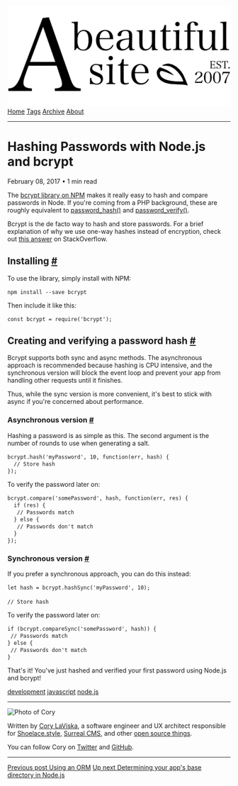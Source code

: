<a href="../../index.html" class="header-link"><img src="../../images/logos/wordmark.svg" alt="A Beautiful Site" class="wordmark" /></a> <a href="../../index.html" class="nav-item">Home</a> <a href="../../tags/index.html" class="nav-item">Tags</a> <a href="../index.html" class="nav-item">Archive</a> <a href="../../about/index.html" class="nav-item">About</a>

---

# Hashing Passwords with Node.js and bcrypt

February 08, 2017 • 1 min read

The [bcrypt library on NPM](https://www.npmjs.com/package/bcrypt) makes it really easy to hash and compare passwords in Node. If you're coming from a PHP background, these are roughly equivalent to [password_hash()](http://php.net/manual/en/function.password-hash.php) and [password_verify()](http://php.net/manual/en/function.password-verify.php).

Bcrypt is the de facto way to hash and store passwords. For a brief explanation of why we use one-way hashes instead of encryption, check out [this answer](http://stackoverflow.com/a/326706) on StackOverflow.

## Installing <a href="#installing" class="direct-link">#</a>

To use the library, simply install with NPM:

    npm install --save bcrypt

Then include it like this:

    const bcrypt = require('bcrypt');

## Creating and verifying a password hash <a href="#creating-and-verifying-a-password-hash" class="direct-link">#</a>

Bcrypt supports both sync and async methods. The asynchronous approach is recommended because hashing is CPU intensive, and the synchronous version will block the event loop and prevent your app from handling other requests until it finishes.

Thus, while the sync version is more convenient, it's best to stick with async if you're concerned about performance.

### Asynchronous version <a href="#asynchronous-version" class="direct-link">#</a>

Hashing a password is as simple as this. The second argument is the number of rounds to use when generating a salt.

    bcrypt.hash('myPassword', 10, function(err, hash) {
      // Store hash
    });

To verify the password later on:

    bcrypt.compare('somePassword', hash, function(err, res) {
      if (res) {
       // Passwords match
      } else {
       // Passwords don't match
      }
    });

### Synchronous version <a href="#synchronous-version" class="direct-link">#</a>

If you prefer a synchronous approach, you can do this instead:

    let hash = bcrypt.hashSync('myPassword', 10);

    // Store hash

To verify the password later on:

    if (bcrypt.compareSync('somePassword', hash)) {
     // Passwords match
    } else {
     // Passwords don't match
    }

That's it! You've just hashed and verified your first password using Node.js and bcrypt!

<a href="../../tags/development/index.html" class="post-tag">development</a> <a href="../../tags/javascript/index.html" class="post-tag">javascript</a> <a href="../../tags/node.js/index.html" class="post-tag">node.js</a>

---

<img src="http://0.gravatar.com/avatar/bf1b3b95fd5b096a3592247c29667b33?s=512" alt="Photo of Cory" class="avatar avatar-small" />

Written by [Cory LaViska](../../index-4.html), a software engineer and UX architect responsible for [Shoelace.style](https://shoelace.style/), [Surreal CMS](https://www.surrealcms.com/), and other [open source things](https://github.com/claviska).

You can follow Cory on [Twitter](https://twitter.com/bgooonz) and [GitHub](https://github.com/claviska).

---

<a href="../using-an-orm/index.html" class="post-nav-previous"><span class="small">Previous post</span> Using an ORM</a> <a href="../determining-your-apps-base-directory-in-nodejs/index.html" class="post-nav-next"><span class="small">Up next</span> Determining your app's base directory in Node.js</a>
